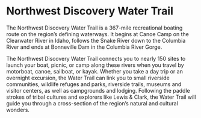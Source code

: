 # Northwest Discovery Water Trail

The Northwest Discovery Water Trail is a 367-mile recreational boating route on the region’s defining waterways.  It begins at Canoe Camp on the Clearwater River in Idaho, follows the Snake River down to the Columbia River and ends at Bonneville Dam in the Columbia River Gorge.

The Northwest Discovery Water Trail connects you to nearly 150 sites to launch your boat, picnic, or camp along these rivers when you travel by motorboat, canoe, sailboat, or kayak.  Whether you take a day trip or an overnight excursion, the Water Trail can link you to small riverside communities, wildlife refuges and parks, riverside trails, museums and visitor centers, as well as campgrounds and lodging.  Following the paddle strokes of tribal cultures and explorers like Lewis & Clark, the Water Trail will guide you through a cross-section of the region’s natural and cultural wonders.
